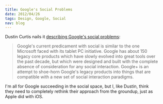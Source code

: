 ```yaml
--- 
title: Google's Social Problems
date: 2012/04/26
tags: Design, Google, Social
nav: blog
---
```

Dustin Curtis nails it [describing Google's social problems](http://dcurt.is/googles-coherent-bouquet):
> Google's current predicament with social is similar to the one Microsoft faced with its tablet PC initiative. Google has about 150 legacy core products which have slowly evolved into great tools over the past decade, but which were designed and built with the complete absence of consideration for any social interaction. Google+ is an attempt to shoe-horn Google's legacy products into things that are compatible with a new set of social interaction paradigms.

I'm all for Google succeeding in the social space, but I, like Dustin, think they need to completely rethink their approach from the groundup, just as Apple did with iOS.
